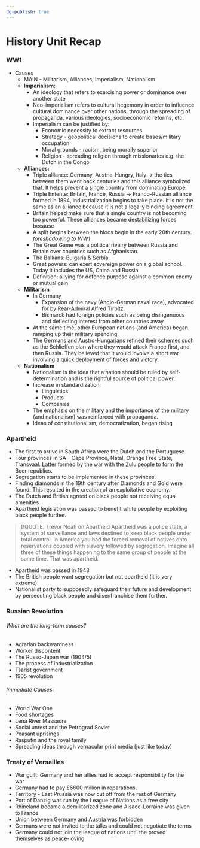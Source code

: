 ```yaml
---
dg-publish: true
---
```

# History Unit Recap

### WW1
- Causes
	- MAIN - Militarism, Alliances, Imperialism, Nationalism
	- **Imperialism:**
		- An ideology that refers to exercising power or dominance over another state
		- Neo-imperialism refers to cultural hegemony in order to influence cultural dominance over other nations, through the spreading of propaganda, various ideologies, socioeconomic reforms, etc.
		- Imperialism can be justified by:
			- Economic necessity to extract resources
			- Strategy - geopolitical decisions to create bases/military occupation
			- Moral grounds - racism, being morally superior
			- Religion - spreading religion through missionaries e.g. the Dutch in the Congo
	- **Alliances:**
		- Triple alliance: Germany, Austria-Hungry, Italy → the ties between them went back centuries and this alliance symbolized that. It helps prevent a single country from dominating Europe. 
		- Triple Entente: Britain, France, Russia → Franco-Russian alliance formed in 1894, industrialization begins to take place. It is not the same as an alliance because it is not a legally binding agreement. 
		- Britain helped make sure that a single country is not becoming too powerful. These alliances became destabilizing forces because 
		- A split begins between the blocs begin in the early 20th century. *foreshadowing to WW1*
		- The Great Game was a political rivalry between Russia and Britain over countries such as Afghanistan. 
		- The Balkans: Bulgaria & Serbia
		- Great powers: can exert sovereign power on a global school. Today it includes the US, China and Russia
		- Definition: allying for defence purpose against a common enemy or mutual gain
	- **Militarism**
		- In Germany
			- Expansion of the navy (Anglo-German naval race), advocated for by Rear-Admiral Alfred Tirpitz. 
			- Bismarck had foreign policies such as being disingenuous and deflecting interest from other countries away 
		- At the same time, other European nations (and America) began ramping up their military spending. 
		- The Germans and Austro-Hungarians refined their schemes such as the Schlieffen plan where they would attack France first, and then Russia. They believed that it would involve a short war involving a quick deployment of forces and victory. 
	- **Nationalism**
		- Nationalism is the idea that a nation should be ruled by self-determination and is the rightful source of political power.
		- Increase in standardization:
			- Linguistics
			- Products
			- Companies
		- The emphasis on the military and the importance of the military (and nationalism) was reinforced with propaganda. 
		- Ideas of constitutionalism, democratization, began rising

### Apartheid
- The first to arrive in South Africa were the Dutch and the Portuguese 
- Four provinces in SA - Cape Province, Natal, Orange Free State, Transvaal. Latter formed by the war with the Zulu people to form the Boer republics.
- Segregation starts to be implemented in these provinces.
- Finding diamonds in the 19th century after Diamonds and Gold were found. This resulted in the creation of an exploitative economy.
- The Dutch and British agreed on black people not receiving equal amenities
- Apartheid legislation was passed to benefit white people by exploiting black people further. 
> [!QUOTE] Trevor Noah on Apartheid
> Apartheid was a police state, a system of surveillance and laws destined to keep black people under total control. In America you had the forced removal of natives onto reservations coupled with slavery followed by segregation. Imagine all three of these things happening to the same group of people at the same time. That was apartheid.
- Apartheid was passed in 1948
- The British people want segregation but not apartheid (it is very extreme)
- Nationalist party to supposedly safeguard their future and development by persecuting black people and disenfranchise them further. 


### Russian Revolution
###### What are the long-term causes?
- Agrarian backwardness
- Worker discontent
- The Russo-Japan war (1904/5)
- The process of industrialization
- Tsarist government
- 1905 revolution
###### Immediate Causes:
- World War One
- Food shortages
- Lena River Massacre
- Social unrest and the Petrograd Soviet
- Peasant uprisings
- Rasputin and the royal family
- Spreading ideas through vernacular print media (just like today)

### Treaty of Versailles
- War guilt: Germany and her allies had to accept responsibility for the war
- Germany had to pay £6600 million in reparations. 
- Territory - East Prussia was now cut off from the rest of Germany
- Port of Danzig was run by the League of Nations as a free city
- Rhineland became a demilitarized zone and Alsace-Lorraine was given to France
- Union between Germany and Austria was forbidden
- Germans were not invited to the talks and could not negotiate the terms
- Germany could not join the league of nations until the proved themselves as peace-loving.

